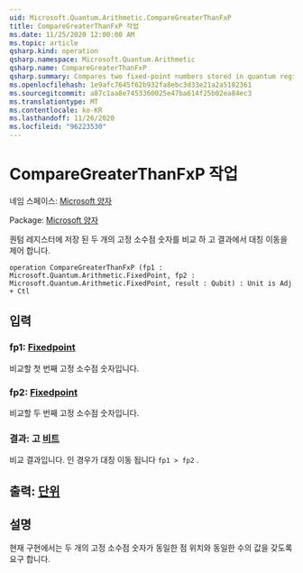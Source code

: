 ```yaml
---
uid: Microsoft.Quantum.Arithmetic.CompareGreaterThanFxP
title: CompareGreaterThanFxP 작업
ms.date: 11/25/2020 12:00:00 AM
ms.topic: article
qsharp.kind: operation
qsharp.namespace: Microsoft.Quantum.Arithmetic
qsharp.name: CompareGreaterThanFxP
qsharp.summary: Compares two fixed-point numbers stored in quantum registers, and controls a flip on the result.
ms.openlocfilehash: 1e9afc7645f62b932fa8ebc3d33e21a2a5182361
ms.sourcegitcommit: a87c1aa8e7453360025e47ba614f25b02ea84ec3
ms.translationtype: MT
ms.contentlocale: ko-KR
ms.lasthandoff: 11/26/2020
ms.locfileid: "96223530"
---
```

# <a name="comparegreaterthanfxp-operation"></a>CompareGreaterThanFxP 작업

네임 스페이스: [Microsoft 양자](xref:Microsoft.Quantum.Arithmetic)

Package: [Microsoft 양자](https://nuget.org/packages/Microsoft.Quantum.Numerics)


퀀텀 레지스터에 저장 된 두 개의 고정 소수점 숫자를 비교 하 고 결과에서 대칭 이동을 제어 합니다.

```qsharp
operation CompareGreaterThanFxP (fp1 : Microsoft.Quantum.Arithmetic.FixedPoint, fp2 : Microsoft.Quantum.Arithmetic.FixedPoint, result : Qubit) : Unit is Adj + Ctl
```


## <a name="input"></a>입력

### <a name="fp1--fixedpoint"></a>fp1: [Fixedpoint](xref:Microsoft.Quantum.Arithmetic.FixedPoint)

비교할 첫 번째 고정 소수점 숫자입니다.


### <a name="fp2--fixedpoint"></a>fp2: [Fixedpoint](xref:Microsoft.Quantum.Arithmetic.FixedPoint)

비교할 두 번째 고정 소수점 숫자입니다.


### <a name="result--qubit"></a>결과: 고 [비트](xref:microsoft.quantum.lang-ref.qubit)

비교 결과입니다. 인 경우가 대칭 이동 됩니다 `fp1 > fp2` .



## <a name="output--unit"></a>출력: [단위](xref:microsoft.quantum.lang-ref.unit)



## <a name="remarks"></a>설명

현재 구현에서는 두 개의 고정 소수점 숫자가 동일한 점 위치와 동일한 수의 값을 갖도록 요구 합니다.